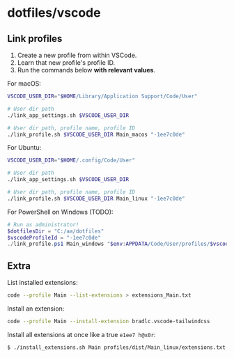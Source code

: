 # dotfiles/vscode

## Link profiles

1. Create a new profile from within VSCode.
2. Learn that new profile's profile ID.
3. Run the commands below **with relevant values**.

For macOS:

```sh
VSCODE_USER_DIR="$HOME/Library/Application Support/Code/User"

# User dir path
./link_app_settings.sh $VSCODE_USER_DIR

# User dir path, profile name, profile ID
./link_profile.sh $VSCODE_USER_DIR Main_macos "-1ee7c0de"
```

For Ubuntu:

```sh
VSCODE_USER_DIR="$HOME/.config/Code/User"

# User dir path
./link_app_settings.sh $VSCODE_USER_DIR

# User dir path, profile name, profile ID
./link_profile.sh $VSCODE_USER_DIR Main_linux "-1ee7c0de"
```

For PowerShell on Windows (TODO):

```powershell
# Run as administrator!
$dotfilesDir = "C:/aa/dotfiles"
$vscodeProfileId = "-1ee7c0de"
./link_profile.ps1 Main_windows "$env:APPDATA/Code/User/profiles/$vscodeProfileId"
```

## Extra

List installed extensions:

```sh
code --profile Main --list-extensions > extensions_Main.txt
```

Install an extension:

```sh
code --profile Main --install-extension bradlc.vscode-tailwindcss
```

Install all extensions at once like a true `e1ee7 h@x0r`:

```sh
$ ./install_extensions.sh Main profiles/dist/Main_linux/extensions.txt
```
